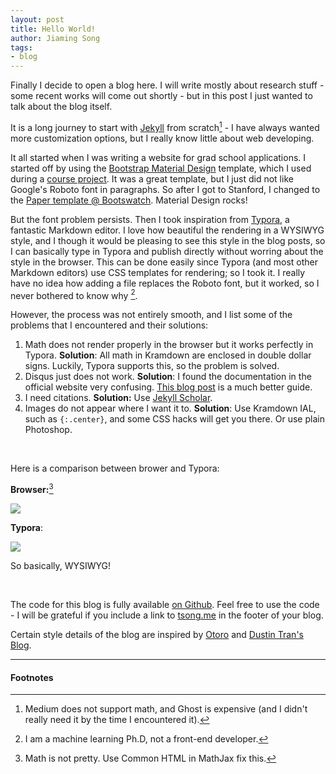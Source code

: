 ```yaml
---
layout: post
title: Hello World!
author: Jiaming Song
tags:
- blog
---
```


Finally I decide to open a blog here. I will write mostly about research stuff - some recent works will come out shortly - but in this post I just wanted to talk about the blog itself.

It is a long journey to start with [Jekyll](https://jekyllrb.com) from scratch[^medium] - I have always wanted more customization options, but I really know little about web developing.

It all started when I was writing a website for grad school applications. I started off by using the [Bootstrap Material Design](http://fezvrasta.github.io/bootstrap-material-design/) template, which I used during a [course project](http://tsong.me/projects/biopedia/). It was a great template, but I just did not like Google's Roboto font in paragraphs. So after I got to Stanford, I changed to the [Paper template @ Bootswatch](https://bootswatch.com/paper/). Material Design rocks!

But the font problem persists. Then I took inspiration from [Typora](https://typora.io), a fantastic Markdown editor. I love how beautiful the rendering in a WYSIWYG style, and I though it would be pleasing to see this style in the blog posts, so I can basically type in Typora and publish directly without worring about the style in the browser. This can be done easily since Typora (and most other Markdown editors) use CSS templates for rendering; so I took it. I really have no idea how adding a file replaces the Roboto font, but it worked, so I never bothered to know why [^phd].

However, the process was not entirely smooth, and I list some of the problems that I encountered and their solutions:

1. Math does not render properly in the browser but it works perfectly in Typora. **Solution**: All math in Kramdown are enclosed in double dollar signs. Luckily, Typora supports this, so the problem is solved.
2. Disqus just does not work. **Solution**: I found the documentation in the official website very confusing. [This blog post](http://www.perfectlyrandom.org/2014/06/29/adding-disqus-to-your-jekyll-powered-github-pages/) is a much better guide.
3. I need citations. **Solution:** Use [Jekyll Scholar](https://github.com/inukshuk/jekyll-scholar). 
4. Images do not appear where I want it to. **Solution**: Use Kramdown IAL, such as `{:.center}`, and some CSS hacks will get you there. Or use plain Photoshop.



<br/>

Here is a comparison between brower and Typora:

**Browser:**[^mathjax]

![]({{site.baseurl}}/public/img/blog/browser.png)

**Typora**:

![]({{site.baseurl}}/public/img/blog/typora.png)

So basically, WYSIWYG!



<br/>

The code for this blog is fully available [on Github](https://github.com/jiamings/jiamings.github.io). Feel free to use the code - I will be grateful if you include a link to [tsong.me](http://tsong.me) in the footer of your blog.

Certain style details of the blog are inspired by [Otoro](http://blog.otoro.net/) and [Dustin Tran's Blog](http://dustintran.com/blog/).

<hr/>

#### Footnotes

[^medium]: Medium does not support math, and Ghost is expensive (and I didn't really need it by the time I encountered it).
[^mathjax]: Math is not pretty. Use Common HTML in MathJax fix this.
[^phd]: I am a machine learning Ph.D, not a front-end developer.

 